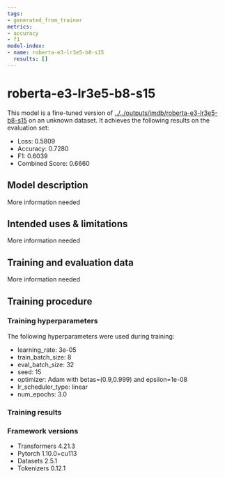 ```yaml
---
tags:
- generated_from_trainer
metrics:
- accuracy
- f1
model-index:
- name: roberta-e3-lr3e5-b8-s15
  results: []
---
```


<!-- This model card has been generated automatically according to the information the Trainer had access to. You
should probably proofread and complete it, then remove this comment. -->

# roberta-e3-lr3e5-b8-s15

This model is a fine-tuned version of [../../outputs/imdb/roberta-e3-lr3e5-b8-s15](https://huggingface.co/../../outputs/imdb/roberta-e3-lr3e5-b8-s15) on an unknown dataset.
It achieves the following results on the evaluation set:
- Loss: 0.5809
- Accuracy: 0.7280
- F1: 0.6039
- Combined Score: 0.6660

## Model description

More information needed

## Intended uses & limitations

More information needed

## Training and evaluation data

More information needed

## Training procedure

### Training hyperparameters

The following hyperparameters were used during training:
- learning_rate: 3e-05
- train_batch_size: 8
- eval_batch_size: 32
- seed: 15
- optimizer: Adam with betas=(0.9,0.999) and epsilon=1e-08
- lr_scheduler_type: linear
- num_epochs: 3.0

### Training results



### Framework versions

- Transformers 4.21.3
- Pytorch 1.10.0+cu113
- Datasets 2.5.1
- Tokenizers 0.12.1
